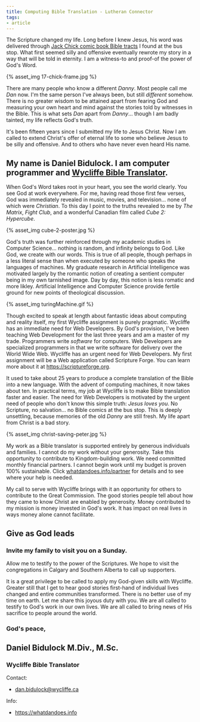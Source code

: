 ```yaml
---
title: Computing Bible Translation - Lutheran Connector
tags:
- article
---
```


The Scripture changed my life. Long before I knew Jesus, his word was delivered through [Jack Chick comic book Bible tracts](https://www.chick.com/) I found at the bus stop. What first seemed silly and offensive eventually rewrote my story in a way that will be told in eternity. I am a witness-to and proof-of the power of God's Word. 

{% asset_img 17-chick-frame.jpg %}

<!-- more -->

There are many people who know a different _Danny_. Most people call me _Dan_ now. I'm the same person I've always been, but still _different_ somehow. There is no greater wisdom to be attained apart from fearing God and measuring your own heart and mind against the stories told by witnesses in the Bible. This is what sets _Dan_ apart from _Danny_... though I am badly tainted, my life reflects God's truth.

It's been fifteen years since I submitted my life to Jesus Christ. Now I am called to extend Christ's offer of eternal life to some who believe Jesus to be silly and offensive. And to others who have never even heard His name.

## My name is Daniel Bidulock. I am computer programmer and [Wycliffe Bible Translator](https://www.wycliffe.ca/).

When God's Word takes root in your heart, you see the world clearly. You see God at work everywhere. For me, having read those first few verses, God was immediately revealed in music, movies, and television... none of which were _Christian_. To this day I point to the truths revealed to me by _The Matrix_, _Fight Club_, and a wonderful Canadian film called _Cube 2: Hypercube_.

{% asset_img cube-2-poster.jpg %}

God's truth was further reinforced through my academic studies in Computer Science... nothing is random, and infinity belongs to God. Like God, we create with our words. This is true of all people, though perhaps in a less literal sense than when executed by someone who speaks the languages of machines. My graduate research in Artificial Intelligence was motivated largely by the romantic notion of creating a sentient computer being in my own tarnished image. Day by day, this notion is less romatic and more likley. Artificial Intelligence and Computer Science provide fertile ground for new points of theological discussion.

{% asset_img turingMachine.gif %}

Though excited to speak at length about fantastic ideas about computing and reality itself, my first Wycliffe assignment is purely pragmatic. Wycliffe has an immediate need for Web Developers. By God's provision, I've been teaching Web Development for the last three years and am a master of my trade. Programmers write _software_ for computers. Web Developers are specialized programmers in that we write software for delivery over the World Wide Web. Wycliffe has an urgent need for Web Developers. My first assignment will be a Web application called Scripture Forge. You can learn more about it at https://scriptureforge.org.

It used to take about 25 years to produce a complete translation of the Bible into a new language. With the advent of computing machines, it now takes about ten. In practical terms, my job at Wycliffe is to make Bible translation faster and easier. The need for Web Developers is motivated by the urgent need of people who don't know this simple truth: _Jesus loves you_. No Scripture, no salvation... no Bible comics at the bus stop. This is deeply unsettling, because memories of the old _Danny_ are still fresh. My life apart from Christ is a bad story.

{% asset_img christ-saving-peter.jpg %}

My work as a Bible translator is supported entirely by generous individuals and families. I cannot do my work without your generosity. Take this opportunity to contribute to Kingdom-building work. We need committed monthly financial partners. I cannot begin work until my budget is proven 100% sustainable. Click [whatdandoes.info/partner](https://whatdandoes.info/partner) for details and to see where your help is needed. 

My call to serve with Wycliffe brings with it an opportunity for others to contribute to the Great Commission. The good stories people tell about how they came to know Christ are enabled by generosity. Money contributed to my mission is money invested in God's work. It has impact on real lives in ways money alone cannot facilitate.

## Give as God leads 

### Invite my family to visit you on a Sunday.

Allow me to testify to the power of the Scriptures. We hope to visit the congregations in Calgary and Southern Alberta to call up supporters. 

It is a great privilege to be called to apply my God-given skills with Wycliffe. Greater still that I get to hear good stories first-hand of individual lives changed and entire communities transformed. There is no better use of my time on earth. Let me share this joyous duty with you. We are all called to testify to God's work in our own lives. We are all called to bring news of His sacrifice to people around the world.

### God's peace,

## Daniel Bidulock M.Div., M.Sc.
### Wycliffe Bible Translator

Contact:

- dan.bidulock@wycliffe.ca

Info: 

- https://whatdandoes.info


